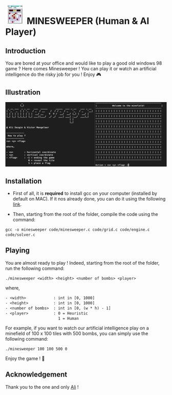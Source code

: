 #  <img src="assets/minesweeper.gif" width="60" height="60" /> MINESWEEPER (Human & AI Player)

## Introduction
You are bored at your office and would like to play a good old windows 98 game ? Here comes Minesweeper ! You can play it or watch an artificial intelligence do the risky job for you ! Enjoy 🎮

## Illustration

![](/assets/illustration.png)

## Installation

- First of all, it is **required** to install gcc on your computer (installed by default on MAC). If it nos already done, you can do it using the following [link](https://www.scaler.com/topics/c/c-compiler-for-windows/).

- Then, starting from the root of the folder, compile the code using the command:

```
gcc -o minesweeper code/minesweeper.c code/grid.c code/engine.c code/solver.c
```

## Playing

You are almost ready to play ! Indeed, starting from the root of the folder, run the following command:

```
./minesweeper <width> <height> <number of bombs> <player>
```

where,

```
- <width>            : int in [0, 1000]
- <height>           : int in [0, 1000]
- <number of bombs>  : int in [0, (w * h) - 1]
- <player>           : 0 = Heuristic
                       1 = Human
```

For example, if you want to watch our artificial intelligence play on a minefield of 100 x 100 tiles with 500 bombs, you can simply use the following command:

```
./minesweeper 100 100 500 0           
```


Enjoy the game ! 🚏

## Acknowledgement

Thank you to the one and only [Ali](https://www.linkedin.com/in/ali-sezgin-07117b236/) ! 
